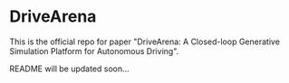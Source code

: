 # DriveArena

This is the official repo for paper "DriveArena: A Closed-loop Generative Simulation Platform for Autonomous Driving".

README will be updated soon...
